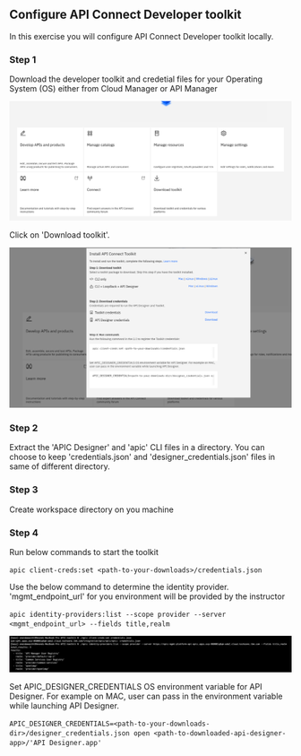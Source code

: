 ## Configure API Connect Developer toolkit

In this exercise you will configure API Connect Developer toolkit locally. 

### Step 1

Download the developer toolkit and credetial files for your Operating System (OS) either from Cloud Manager or API Manager

![](images/toolkit_download.png)


Click on 'Download toolkit'.

![](images/toolkit_download2.png)

### Step 2

Extract the 'APIC Designer' and 'apic' CLI files in a directory. You can choose to keep 'credentials.json' and 'designer_credentials.json' files in same of different directory.

### Step 3

Create workspace directory on you machine

### Step 4

Run below commands to start the toolkit

`apic client-creds:set <path-to-your-downloads>/credentials.json`

Use the below command to determine the identity provider. 'mgmt_endpoint_url' for you environment will be provided by the instructor

`apic identity-providers:list --scope provider --server <mgmt_endpoint_url> --fields title,realm`

![](images/getRealm.png)

Set APIC_DESIGNER_CREDENTIALS OS environment variable for API Designer. For example on MAC, user can pass in the environment variable while launching API Designer.

`APIC_DESIGNER_CREDENTIALS=<path-to-your-downloads-dir>/designer_credentials.json open <path-to-downloaded-api-designer-app>/'API Designer.app'`



